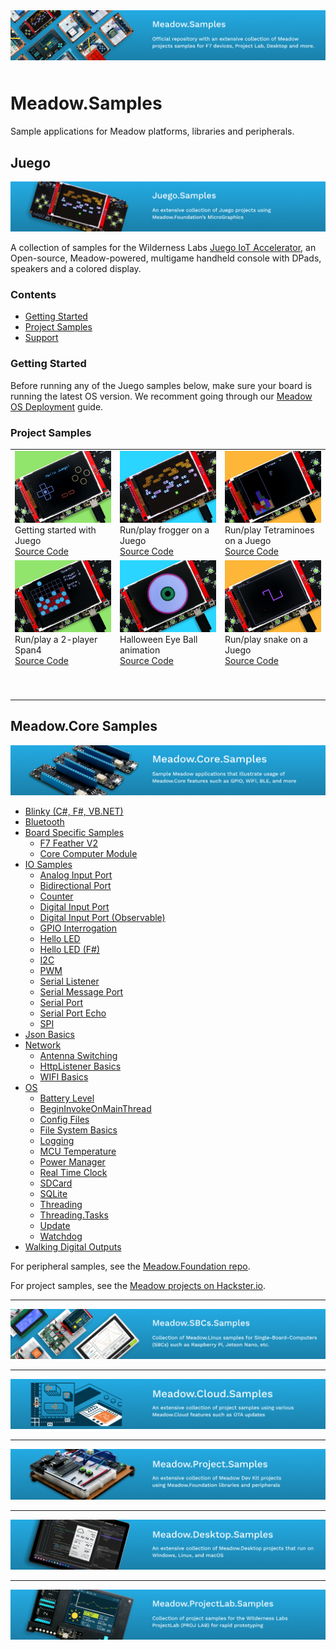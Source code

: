 <img src="Design/wildernesslabs-meadow-samples-banner.jpg"  alt="Meadow.ProjectLab, C#, iot" style="margin-bottom:10px" />

# Meadow.Samples

Sample applications for Meadow platforms, libraries and peripherals.

## Juego

[![Juego.Samples](/Design/wildernesslabs-meadow-juego-samples.jpg)](/Source/Juego.Samples/)

A collection of samples for the Wilderness Labs [Juego IoT Accelerator](https://github.com/WildernessLabs/Juego), an Open-source, Meadow-powered, multigame handheld console with DPads, speakers and a colored display.

### Contents
* [Getting Started](#getting-started)
* [Project Samples](#project-samples)
* [Support](#support)

### Getting Started

Before running any of the Juego samples below, make sure your board is running the latest OS version. We recomment going through our [Meadow OS Deployment](https://developer.wildernesslabs.co/Meadow/Getting_Started/Deploying_Meadow.OS/) guide. 

### Project Samples

<table>
    <tr>
        <td>
            <img src="Design/wildernesslabs-meadow-juego-getting-started.jpg" alt="juego, dotnet, meadow, dice, buttons"/><br/>
            Getting started with Juego</br>
            <a href="https://github.com/WildernessLabs/Juego/tree/main/Source/Juego_Demo">Source Code</a>
        </td>
        <td>
            <img src="Design/wildernesslabs-meadow-juego-froggit.jpg" alt="dotnet, meadow, juego, graphics, 2D, frogger"/><br/>
            Run/play frogger on a Juego</br>
            <a href="Source/Froggit/">Source Code</a>
        </td>
        <td>
            <img src="Design/wildernesslabs-meadow-juego-tetraminos.jpg" alt="dotnet, meadow, juego, graphics, 2D, tetris"/><br/>
            Run/play Tetraminoes on a Juego<br/>
            <a href="Source/Tetraminoes/">Source Code</a>
        </td>
    </tr>
    <tr>
        <td>
            <img src="Design/wildernesslabs-meadow-juego-span-four.jpg" alt="dotnet, meadow, juego, graphics, 2D, span 4"/><br/>
            Run/play a 2-player Span4</br>
            <a href="Source/Span4/">Source Code</a>
        </td>
        <td>
            <img src="Design/wildernesslabs-meadow-juego-eyeball.jpg" alt="dotnet, meadow, juego, graphics, 2D, eyeball"/><br/>
            Halloween Eye Ball animation</br>
            <a href="Source/Eyeball/">Source Code</a>
        </td>
        <td>
            <img src="Design/wildernesslabs-meadow-juego-snake.jpg" alt="dotnet, meadow, juego, graphics, 2D, snake"/><br/>
            Run/play snake on a Juego</br>
            <a href="Source/Snake/">Source Code</a>
        </td> 
    </tr>
    <tr>
        <td>
            <p>&nbsp;&nbsp;&nbsp;&nbsp;&nbsp;&nbsp;&nbsp;&nbsp;&nbsp;&nbsp;&nbsp;&nbsp;&nbsp;&nbsp;&nbsp;&nbsp;&nbsp;&nbsp;&nbsp;&nbsp;&nbsp;&nbsp;&nbsp;&nbsp;&nbsp;&nbsp;&nbsp;&nbsp;&nbsp;&nbsp;&nbsp;&nbsp;</p>
        </td>
        <td>
            <p>&nbsp;&nbsp;&nbsp;&nbsp;&nbsp;&nbsp;&nbsp;&nbsp;&nbsp;&nbsp;&nbsp;&nbsp;&nbsp;&nbsp;&nbsp;&nbsp;&nbsp;&nbsp;&nbsp;&nbsp;&nbsp;&nbsp;&nbsp;&nbsp;&nbsp;&nbsp;&nbsp;&nbsp;&nbsp;&nbsp;&nbsp;&nbsp;</p>
        </td>
        <td>
            <p>&nbsp;&nbsp;&nbsp;&nbsp;&nbsp;&nbsp;&nbsp;&nbsp;&nbsp;&nbsp;&nbsp;&nbsp;&nbsp;&nbsp;&nbsp;&nbsp;&nbsp;&nbsp;&nbsp;&nbsp;&nbsp;&nbsp;&nbsp;&nbsp;&nbsp;&nbsp;&nbsp;&nbsp;&nbsp;&nbsp;&nbsp;&nbsp;</p>
        </td>
    </tr>
</table>

## Meadow.Core Samples

[![Meadow.Core.Samples](Design/wildernesslabs-meadow-core-samples.jpg)](/Source/Meadow.Core.Samples/)

* [Blinky (C#, F#, VB.NET)](./Source/Blinky) 
* [Bluetooth](./Source/Bluetooth/Bluetooth_Basics/)
* [Board Specific Samples](./Source/Board_Specific_Samples)
    * [F7 Feather V2](./Source/Board_Specific_Samples/F7_Micro)
    * [Core Computer Module](./Source/Board_Specific_Samples/CoreComputeBreakout)
* [IO Samples](./Source/IO)
    * [Analog Input Port](./Source/IO/AnalogInputPort)
    * [Bidirectional Port](./Source/IO/BiDirectonalPort)
    * [Counter](./Source/IO/Counter)
    * [Digital Input Port](./Source/IO/DigitalInputPort)
    * [Digital Input Port (Observable)](./Source/IO/DigitalInputPort_IObservable)
    * [GPIO Interrogation](./Source/IO/GpioInterrogation)
    * [Hello LED](./Source/IO/Hello_LED)
    * [Hello LED (F#)](./Source/IO/HelloLED_F%23)
    * [I2C](./Source/IO/I2C)
    * [PWM](./Source/IO/PWM)
    * [Serial Listener](./Source/IO/SerialListener)
    * [Serial Message Port](./Source/IO/SerialMessagePort)
    * [Serial Port](./Source/IO/SerialPort)
    * [Serial Port Echo](./Source/IO/SerialPort_Echo)
    * [SPI](./Source/IO/SPI)
* [Json Basics](./Source/Json_Basics)
* [Network](./Source/Network)
    * [Antenna Switching](./Source/Network/Antenna_Switching)
    * [HttpListener Basics](./Source/Network/HttpListener_Basics)
    * [WIFI Basics](./Source/Network/WiFi_Basics)
* [OS](./Source/OS)
    * [Battery Level](./Source/OS/BatteryLevel)
    * [BeginInvokeOnMainThread](./Source/OS/BeginInvokeOnMainThread)
    * [Config Files](./Source/OS/Config_Files)
    * [File System Basics](./Source/OS/FileSystem_Basics)
    * [Logging](./Source/OS/Logging)
    * [MCU Temperature](./Source/OS/McuTemp)
    * [Power Manager](./Source/OS/Power_Manager)
    * [Real Time Clock](./Source/OS/RealTimeClock)
    * [SDCard](./Source/OS/SDCard/CS)
    * [SQLite](./Source/OS/SQLite)
    * [Threading](./Source/OS/Threading)
    * [Threading.Tasks](./Source/OS/Threading.Tasks)
    * [Update](./Source/OS/Update)
    * [Watchdog](./Source/OS/Watchdog)
* [Walking Digital Outputs](./Source/Utilities/Walking_DigitalOutputs)


For peripheral samples, see the [Meadow.Foundation repo](https://github.com/wildernesslabs/Meadow.Foundation).

For project samples, see the [Meadow projects on Hackster.io](https://www.hackster.io/WildernessLabs/projects?sort=published).

---

[![Meadow.SBCs.Samples](Source/Meadow.SBCs.Samples/Design/wildernesslabs-meadow-sbcs-samples.jpg)](/Source/Meadow.SBCs.Samples/)

---

[![Meadow.Cloud.Samples](Source/Meadow.Cloud.Samples/Design/wildernesslabs-meadow-cloud-samples.jpg)](/Source/Meadow.Cloud.Samples/)

---

[![Meadow.Project.Samples](Source/Meadow.Project.Samples/Design/wildernesslabs-meadow-project-samples.jpg)](/Source/Meadow.Project.Samples/)

---

[![Meadow.Desktop.Samples](Source/Meadow.Desktop.Samples/Design/wildernesslabs-meadow-desktop-samples.jpg)](/Source/Meadow.Desktop.Samples/)

---

[![Meadow.ProjectLab.Samples](Source/Meadow.ProjectLab.Samples/Design/wildernesslabs-meadow-projectlab-samples.jpg)](/Source/Meadow.ProjectLab.Samples/)